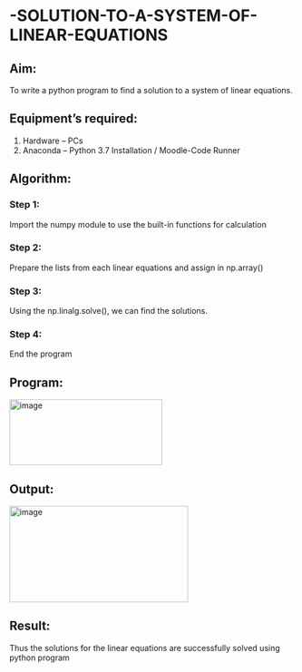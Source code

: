 # -SOLUTION-TO-A-SYSTEM-OF-LINEAR-EQUATIONS
## Aim:
To write a python program to find a solution to a system of linear equations.
## Equipment’s required:
1. 	Hardware – PCs
2. 	Anaconda – Python 3.7 Installation / Moodle-Code Runner
## Algorithm:
### Step 1: 
Import the numpy module to use the built-in functions for calculation
### Step 2: 
Prepare the lists from each linear equations and assign in np.array()
### Step 3: 
Using the np.linalg.solve(), we can find the solutions.
### Step 4: 
End the program
## Program:
<img width="269" height="116" alt="image" src="https://github.com/user-attachments/assets/ff259376-0114-4fff-944a-bedc62616212" />

## Output:
<img width="315" height="170" alt="image" src="https://github.com/user-attachments/assets/c9f6e0ba-dd45-4d66-8b28-ba8f3fa4c4c7" />

## Result: 
Thus the solutions for the linear equations are successfully solved using python program

